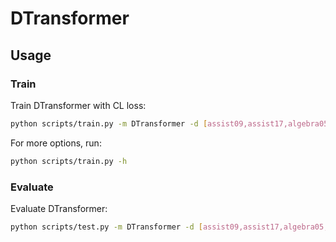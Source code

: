 # DTransformer

## Usage

### Train

Train DTransformer with CL loss:

```bash
python scripts/train.py -m DTransformer -d [assist09,assist17,algebra05,statics] -bs 32 -tbs 32 -p -cl --proj [-o output/DTransformer_assist09] [--device cuda]
```

For more options, run:
```bash
python scripts/train.py -h
```

### Evaluate

Evaluate DTransformer:

```bash
python scripts/test.py -m DTransformer -d [assist09,assist17,algebra05,statics] -bs 32 -p -f [output/best_model.pt] [--device cuda]
```